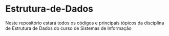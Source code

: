 # Estrutura-de-Dados

Neste repositório estará todos os códigos e principais tópicos da disciplina de Estrutura de Dados do curso de Sistemas de Informação
